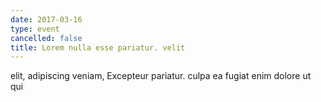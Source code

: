 ```yaml
---
date: 2017-03-16
type: event
cancelled: false
title: Lorem nulla esse pariatur. velit
---
```

elit, adipiscing veniam, Excepteur pariatur. culpa ea fugiat enim dolore ut qui